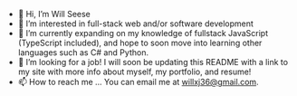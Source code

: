 - 👋 Hi, I’m Will Seese
- 👀 I’m interested in full-stack web and/or software development
- 🌱 I’m currently expanding on my knowledge of fullstack JavaScript (TypeScript included), and hope to soon move into learning other languages such as C# and Python.
- 💞️ I’m looking for a job! I will soon be updating this README with a link to my site with more info about myself, my portfolio, and resume!
- 📫 How to reach me ... You can email me at willxj36@gmail.com.
